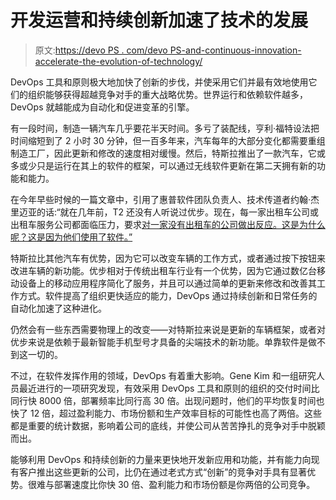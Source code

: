# 开发运营和持续创新加速了技术的发展

> 原文:[https://devo PS . com/devo PS-and-continuous-innovation-accelerate-the-evolution-of-technology/](https://devops.com/devops-and-continuous-innovation-accelerate-the-evolution-of-technology/)

DevOps 工具和原则极大地加快了创新的步伐，并使采用它们并最有效地使用它们的组织能够获得超越竞争对手的重大战略优势。世界运行和依赖软件越多，DevOps 就越能成为自动化和促进变革的引擎。

有一段时间，制造一辆汽车几乎要花半天时间。多亏了装配线，亨利·福特设法把时间缩短到了 2 小时 30 分钟，但一百多年来，汽车每年的大部分变化都需要重组制造工厂，因此更新和修改的速度相对缓慢。然后，特斯拉推出了一款汽车，它或多或少只是运行在其上的软件的框架，可以通过无线软件更新在第二天拥有新的功能和能力。

在今年早些时候的一篇文章中，引用了惠普软件团队负责人、技术传道者约翰·杰里迈亚的话:“就在几年前，T2 还没有人听说过优步。现在，每一家出租车公司或出租车服务公司都面临压力，要求[对一家没有出租车的公司做出反应。这是为什么呢？这是因为他们使用了软件。”](http://techspective.net/2015/06/25/if-all-taxi-companies-can-do-is-bash-uber-theyve-already-lost/)

特斯拉比其他汽车有优势，因为它可以改变车辆的工作方式，或者通过按下按钮来改进车辆的新功能。优步相对于传统出租车行业有一个优势，因为它通过数亿台移动设备上的移动应用程序简化了服务，并且可以通过简单的更新来修改和改善其工作方式。软件提高了组织更快适应的能力，DevOps 通过持续创新和日常任务的自动化加速了这种进化。

仍然会有一些东西需要物理上的改变——对特斯拉来说是更新的车辆框架，或者对优步来说是依赖于最新智能手机型号才具备的尖端技术的新功能。单靠软件是做不到这一切的。

不过，在软件发挥作用的领域，DevOps 有着重大影响。Gene Kim 和一组研究人员最近进行的一项研究发现，有效采用 DevOps 工具和原则的组织的交付时间比同行快 8000 倍，部署频率比同行高 30 倍。出现问题时，他们的平均恢复时间也快了 12 倍，超过盈利能力、市场份额和生产效率目标的可能性也高了两倍。这些都是重要的统计数据，影响着公司的底线，并使公司从苦苦挣扎的竞争对手中脱颖而出。

能够利用 DevOps 和持续创新的力量来更快地开发新应用和功能，并有能力向现有客户推出这些更新的公司，比仍在通过老式方式“创新”的竞争对手具有显著优势。很难与部署速度比你快 30 倍、盈利能力和市场份额是你两倍的公司竞争。